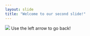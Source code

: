 ```yaml
---
layout: slide
title: "Welcome to our second slide!"
---
```

![](https://media.makeameme.org/created/markdown-markdown-everywhere.jpg)
Use the left arrow to go back!
